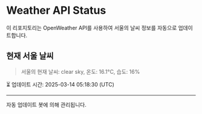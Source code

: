 
# Weather API Status

이 리포지토리는 OpenWeather API를 사용하여 서울의 날씨 정보를 자동으로 업데이트합니다.

## 현재 서울 날씨
> 서울의 현재 날씨: clear sky, 온도: 16.1°C, 습도: 16%

⏳ 업데이트 시간: 2025-03-14 05:18:30 (UTC)

---
자동 업데이트 봇에 의해 관리됩니다.
